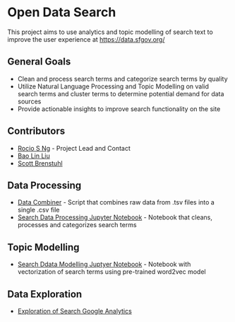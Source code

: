 # Open Data Search
This project aims to use analytics and topic modelling of search text to improve the user experience at https://data.sfgov.org/

## General Goals
* Clean and process search terms and categorize search terms by quality
* Utilize Natural Language Processing and Topic Modelling on valid search terms and cluster terms to determine potential demand for data sources
* Provide actionable insights to improve search functionality on the site

## Contributors
* [Rocio S Ng](https://github.com/RocioSNg) - Project Lead and Contact
* [Bao Lin Liu](https://github.com/baolinliu)
* [Scott Brenstuhl](https://github.com/808sAndBR)

## Data Processing 
* [Data Combiner](https://github.com/sfbrigade/open-data-search/blob/master/data_combiner.R) - Script that combines raw data from .tsv files into a single .csv file
* [Search Data Processing Jupyter Notebook](https://github.com/sfbrigade/open-data-search/blob/master/search_data_processing.ipynb) - Notebook that cleans, processes and categorizes search terms

## Topic Modelling
* [Search Ddata Modelling Juptyer Notebook](https://github.com/sfbrigade/open-data-search/blob/master/word2vec_modelling.ipynb) - Notebook with vectorization of search terms using pre-trained word2vec model

## Data Exploration 
* [Exploration of Search Google Analytics](https://github.com/sfbrigade/open-data-search/blob/master/open_search_exploration.md)
